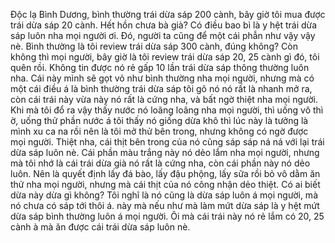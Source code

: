 Độc lạ Bình Dương, bình thường trái dừa sáp 200 cành, bây giờ tôi mua được trái dừa sáp 20 cành. Hết hồn chưa bà già? Có điều bao bì là y hệt trái dừa sáp luôn nha mọi người ơi. Đó, người ta cũng để một cái phẫn như vậy vậy nè. Bình thường là tôi review trái dừa sáp 300 cành, đúng không? Còn không thì mọi người, bây giờ là tôi review trái dừa sáp 20, 25 cành gì đó, tôi quên rồi. Không tin được nó rẻ gấp 10 lần trái dừa sáp thông thường luôn nha. Cái này mình sẽ gọt vỏ như bình thường nha mọi người, nhưng mà có một cái điều á là bình thường trái dừa sáp tôi gõ nó nó rất là nhanh mở ra, còn cái trái này vừa này nó rất là cứng nha, và bất ngờ thiệt nha mọi người. Khi mà tôi đổ ra vậy thấy nước nó loãng loãng nha mọi người, thì uống vô thì ờ, uống thử phần nước á tôi thấy nó giống dừa khô thì lúc này là tưởng là mình xu ca na rồi nên là tôi mở thử bên trong, nhưng không có ngờ được mọi người. Thiệt nha, cái thịt bên trong của nó cũng sáp sáp ná ná với lại trái dừa sáp luôn nè. Cái phần màu trắng này nó dẻo lắm nha mọi người, nhưng mà tôi nhớ là cái trái dừa già nó rất là cứng nha, còn cái phần này nó dẻo luôn. Nên là quyết định lấy đá bào, lấy đậu phộng, lấy sữa rồi bỏ vô dằm ăn thử nha mọi người, nhưng mà cái thịt của nó công nhận dẻo thiệt. Có ai biết dừa này dừa gì không? Tôi nghĩ là nó cũng là dừa sáp luôn á mọi người, mà nó chưa có sáp tới thôi á. này mà nếu như mà làm mứt dừa sáp là y hệt mứt dừa sáp bình thường luôn á mọi người. Ôi mà cái trái này nó rẻ lắm có 20, 25 cành à mà ăn được cái trái dừa sáp luôn nè.